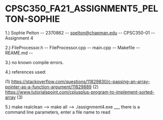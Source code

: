 # CPSC350_FA21_ASSIGNMENT5_PELTON-SOPHIE

1.) Sophie Pelton -- 2370862 -- spelton@chapman.edu -- CPSC350-01 -- Assignment 4

2.) FileProcessor.h -- FileProcessor.cpp -- main.cpp -- Makefile -- REAME.md -- 

3.) no known compile errors. 

4.) references used:

(1) https://stackoverflow.com/questions/11829830/c-passing-an-array-pointer-as-a-function-argument/11829889 (2) https://www.tutorialspoint.com/cplusplus-program-to-implement-sorted-array (3) 

5.) make realclean --> make all --> ./assignment4.exe ___
there is a command line parameters, enter a file name to read
